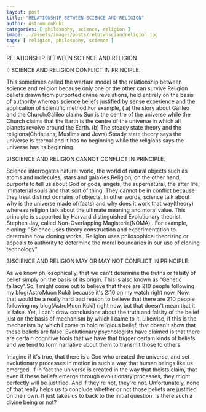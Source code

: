 ```yaml
---
layout: post
title: "RELATIONSHIP BETWEEN SCIENCE AND RELIGION"
author: AstromuonKuki
categories: [ philosophy, science, religion ]
image: ../assets/images/posts/relbtwnsciandreligion.jpg
tags: [ religion, philosophy, science ]
---
```


RELATIONSHIP BETWEEN SCIENCE AND RELIGION

I) SCIENCE AND RELIGION CONFLICT IN PRINCIPLE:

This sometimes called the warfare model of the relationship between science and religion because only one or the other can survive.Religion beliefs drawn from purported divine revelations, held entirely on the basis of authority whereas science beliefs justified by sense experience and the application of scientific method.For example,
( a) the story about Galileo and the Church:Galileo claims Sun is the centre of the universe while the Church claims that the Earth is the centre of the universe in which all planets revolve around the Earth.
(b) The steady state theory and the religions(Christians, Muslims and Jews):Steady state theory says the universe is eternal and it has no beginning while the religions says the universe has its beginning.

2)SCIENCE AND RELIGION CANNOT CONFLICT IN PRINCIPLE:

Science interrogates natural world, the world of natural objects such as atoms and molecules, stars and galaxies.Religion, on the other hand, purports to tell us about God or gods, angels, the supernatural, the after life, immaterial souls and that sort of thing. They cannot be in conflict because they treat distinct domains of objects. In other words, science talk about why is the universe made of(facts) and why does it work that way(theory) whereas religion talk about the ultimate meaning and moral value.
This principle is supported by Harvard distinguished Evolutionary theorist, Stephen Jay,  called Non-Overlapping Magisteria(NOMA) . For example, cloning:
"Science uses theory construction and experimentation to determine how cloning works . Religion uses philosophical theorizing or appeals to authority to determine the moral boundaries in our use of cloning technology".

3)SCIENCE AND RELIGION MAY OR MAY NOT CONFLICT IN PRINCIPLE:

As we know philosophically, that we can't determine the truths or falsity of belief simply on the basis of its origin. This is also known as "Genetic fallacy".So, I might come out to believe that there are 210 people following my blog(AstroMuon Kuki)  because it's 2:10 on my watch right now. Now, that would be a really hard bad reason to believe that  there are 210 people following my blog(AstroMuon Kuki) right now, but that doesn't mean that it is false. Yet, I can't draw conclusions about the truth and falsity of the belief just on the basis of mechanism by which I came to it. Likewise, if this is the mechanism by which I come to hold religious belief, that doesn't show that these beliefs are false. Evolutionary psychologists have claimed is that there are certain cognitive tools that we have that trigger certain kinds of beliefs and we tend to form narrative about them to transmit those to others.

Imagine if it's true, that there is a God who created the universe, and set evolutionary processes in motion in such a way that human  beings like us emerged. If in fact the universe is created in the way that theists claim, that even if these beliefs emerge through evolutionary processes, they might perfectly will be justified. And if they're not, they're not. Unfortunately, none of that really helps us to conclude whether or not those beliefs are justified on their own. It just takes us to back to the initial question. Is there such a divine being or not?
